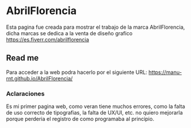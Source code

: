 # AbrilFlorencia
Esta pagina fue creada para mostrar el trabajo de la marca AbrilFlorencia, dicha marcas se dedica a la venta de diseño grafico https://es.fiverr.com/abrilflorencia
## Read me
Para acceder a la web podra hacerlo por el siguiente URL: https://manu-rnt.github.io/AbrilFlorencia/
### Aclaraciones
Es mi primer pagina web, como veran tiene muchos errores, como la falta de uso correcto de tipografias, la falta de UX/UI, etc. no quiero mejorarla porque perderia el registro de como programaba al principio. 
